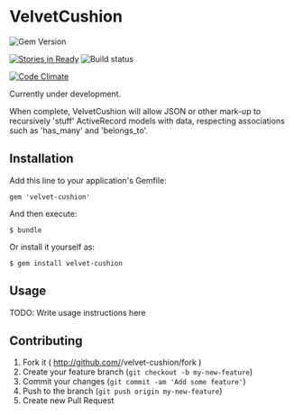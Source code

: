 # VelvetCushion

![Gem Version](https://badge.fury.io/rb/polyamorous.svg)

[![Stories in Ready](https://badge.waffle.io/chemica/velvet-cushion.png?label=ready&title=Ready)](https://waffle.io/chemica/velvet-cushion)
![Build status](https://travis-ci.org/chemica/velvet-cushion.svg?branch=master)

[![Code Climate](https://codeclimate.com/github/chemica/velvet-cushion.png)](https://codeclimate.com/github/chemica/velvet-cushion)

Currently under development.

When complete, VelvetCushion will allow JSON or other mark-up to recursively 'stuff' ActiveRecord models
with data, respecting associations such as 'has_many' and 'belongs_to'.

## Installation

Add this line to your application's Gemfile:

    gem 'velvet-cushion'

And then execute:

    $ bundle

Or install it yourself as:

    $ gem install velvet-cushion

## Usage

TODO: Write usage instructions here

## Contributing

1. Fork it ( http://github.com/<my-github-username>/velvet-cushion/fork )
2. Create your feature branch (`git checkout -b my-new-feature`)
3. Commit your changes (`git commit -am 'Add some feature'`)
4. Push to the branch (`git push origin my-new-feature`)
5. Create new Pull Request
